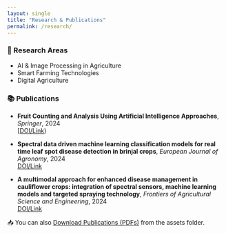```yaml
---
layout: single
title: "Research & Publications"
permalink: /research/
---
```


### 🔬 Research Areas
- AI & Image Processing in Agriculture
- Smart Farming Technologies
- Digital Agriculture 

### 📚 Publications
- **Fruit Counting and Analysis Using Artificial Intelligence Approaches**, *Springer*, 2024  
  [[DOI/Link](https://doi.org/10.1007/978-981-97-5878-4_7))

- **Spectral data driven machine learning classification models for real time leaf spot disease detection in brinjal crops**, *European Journal of Agronomy*, 2024  
  [DOI/Link](http://dx.doi.org/10.1016/j.eja.2024.127384)

- **A multimodal approach for enhanced disease management in cauliflower crops: integration of spectral sensors, machine learning models and targeted spraying technology**, *Frontiers of Agricultural Science and Engineering*, 2024  
  [DOI/Link](http://dx.doi.org/10.15302/J-FASE-2024572)

📥 You can also [Download Publications (PDFs)](/assets/) from the assets folder.
